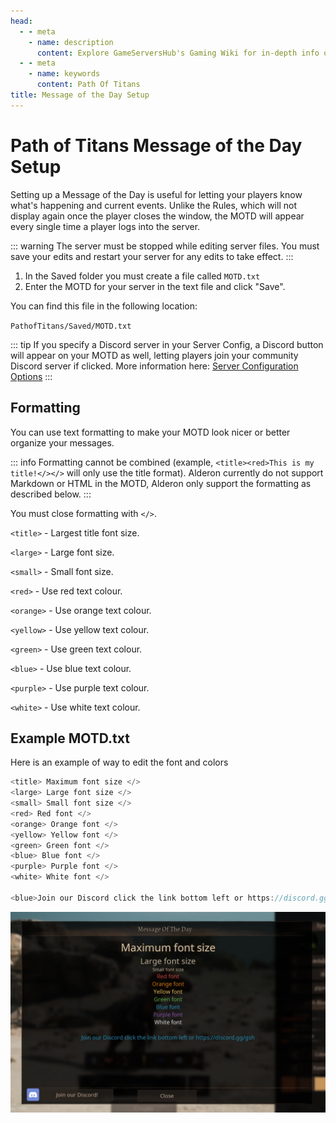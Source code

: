 ```yaml
---
head:
  - - meta
    - name: description
      content: Explore GameServersHub's Gaming Wiki for in-depth info on Path of Titans. Find details on gameplay, features, and updates for the ultimate dino MMO adventure!
  - - meta
    - name: keywords
      content: Path Of Titans
title: Message of the Day Setup
---
```


# Path of Titans Message of the Day Setup

Setting up a Message of the Day is useful for letting your players know what's happening and current events. Unlike the Rules, which will not display again once the player closes the window, the MOTD will appear every single time a player logs into the server.

::: warning
The server must be stopped while editing server files. You must save your edits and restart your server for any edits to take effect.
:::

1. In the Saved folder you must create a file called `MOTD.txt`
2. Enter the MOTD for your server in the text file and click "Save".

You can find this file in the following location:

`PathofTitans/Saved/MOTD.txt`

::: tip
If you specify a Discord server in your Server Config, a Discord button will appear on your MOTD as well, letting players join your community Discord server if clicked. More information here: [Server Configuration Options](../setup/path-of-titans-how-To-configurate-game-ini)
:::

## Formatting

You can use text formatting to make your MOTD look nicer or better organize your messages.

::: info
Formatting cannot be combined (example, `<title><red>This is my title!</></>` will only use the title format). Alderon currently do not support Markdown or HTML in the MOTD, Alderon only support the formatting as described below.
:::

You must close formatting with `</>`.

`<title>` - Largest title font size.

`<large>` - Large font size.

`<small>` - Small font size.

`<red>` - Use red text colour.

`<orange>` - Use orange text colour.

`<yellow>` - Use yellow text colour.

`<green>` - Use green text colour.

`<blue>` - Use blue text colour.

`<purple>` - Use purple text colour.

`<white>` - Use white text colour.

## Example MOTD.txt

Here is an example of way to edit the font and colors

```js
<title> Maximum font size </>
<large> Large font size </>
<small> Small font size </>
<red> Red font </>
<orange> Orange font </>
<yellow> Yellow font </>
<green> Green font </>
<blue> Blue font </>
<purple> Purple font </>
<white> White font </>

<blue>Join our Discord click the link bottom left or https://discord.gg/gsh</>
```

![Path of Titans Message of the Day](<motd screenshot.webp>)
